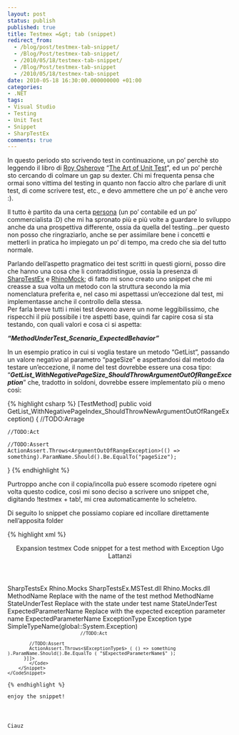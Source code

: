 ```yaml
---
layout: post
status: publish
published: true
title: Testmex =&gt; tab (snippet)
redirect_from: 
  - /blog/post/testmex-tab-snippet/
  - /Blog/Post/testmex-tab-snippet/
  - /2010/05/18/testmex-tab-snippet/
  - /Blog/Post/testmex-tab-snippet
  - /2010/05/18/testmex-tab-snippet
date: 2010-05-18 16:30:00.000000000 +01:00
categories:
- .NET
tags:
- Visual Studio
- Testing
- Unit Test
- Snippet
- SharpTestEx
comments: true
---
```

<p>In questo periodo sto scrivendo test in continuazione, un po’ perchè sto leggendo il libro di <a href="http://weblogs.asp.net/rosherove/">Roy Osherove</a> “<a href="http://www.amazon.com/Art-Unit-Testing-Examples-Net/dp/1933988274/ref=sr_1_1?ie=UTF8&amp;s=books&amp;qid=1274130780&amp;sr=8-1">The Art of Unit Test</a>”, ed un po’ perchè sto cercando di colmare un gap su dexter. Chi mi frequenta pensa che ormai sono vittima del testing in quanto non faccio altro che parlare di unit test, di come scrivere test, etc., e devo ammettere che un po’ è anche vero :). </p>  <p>Il tutto è partito da una certa <a href="http://blogs.ugidotnet.org/pape/Default.aspx">persona</a> (un po’ contabile ed un po’ commercialista :D) che mi ha spronato più e più volte a guardare lo sviluppo anche da una prospettiva differente, ossia da quella del testing...per questo&#160; non posso che ringraziarlo, anche se per assimilare bene i concetti e metterli in pratica ho impiegato un po’ di tempo, ma credo che sia del tutto normale. </p>  <p>Parlando dell’aspetto pragmatico dei test scritti in questi giorni, posso dire che hanno una cosa che li contraddistingue, ossia la presenza di <a href="http://sharptestex.codeplex.com/">SharpTestEx</a> e <a href="http://www.ayende.com/projects/rhino-mocks.aspx">RhinoMock</a>; di fatto mi sono creato uno snippet che mi creasse a sua volta un metodo con la struttura secondo la mia nomenclatura preferita e, nel caso mi aspettassi un’eccezione dal test, mi implementasse anche il controllo della stessa.    <br />Per farla breve tutti i miei test devono avere un nome leggibilissimo, che rispecchi il più possibile i tre aspetti base, quindi far capire cosa si sta testando, con quali valori e cosa ci si aspetta: </p>  <p><em><b>“MethodUnderTest_Scenario_ExpectedBehavior”</b></em></p>  <p>In un esempio pratico in cui si voglia testare un metodo “GetList”, passando un valore negativo al parametro “pageSize” e aspettandosi dal metodo da testare un’eccezione, il nome del test dovrebbe essere una cosa tipo: “<em><b>GetList_WithNegativePageSize_ShouldThrowArgumentOutOfRangeException</b></em>” che, tradotto in soldoni, dovrebbe essere implementato più o meno così:</p>  <p></p>  <p></p>  {% highlight csharp %}
[TestMethod]
public void GetList_WithNegativePageIndex_ShouldThrowNewArgumentOutOfRangeException()
{
    //TODO:Arrage

    //TODO:Act

    //TODO:Assert
    ActionAssert.Throws<ArgumentOutOfRangeException>(() => something).ParamName.Should().Be.EqualTo("pageSize");
}
{% endhighlight %}
<p>Purtroppo anche con il copia/incolla può essere scomodo ripetere ogni volta questo codice, così mi sono deciso a scrivere uno snippet che, digitando !testmex + tab!, mi crea automaticamente lo scheletro. </p>

<p>Di seguito lo snippet che possiamo copiare ed incollare direttamente nell’apposita folder</p>

<p></p>

{% highlight xml %}
<?xml version="1.0" encoding="utf-8"?>
<CodeSnippets xmlns="http://schemas.microsoft.com/VisualStudio/2005/CodeSnippet">
    <CodeSnippet Format="1.0.0">
        <Header>
            <SnippetTypes>
                <SnippetType>Expansion</SnippetType>
            </SnippetTypes>
            <Title>Test Method With Exception Management</Title>
            <Shortcut>testmex</Shortcut>
            <Description>Code snippet for a test method with Exception </Description>
            <Author>Ugo Lattanzi</Author>
        </Header>
        <Snippet>
            <Imports>
                <Import>
                    <Namespace>SharpTestsEx</Namespace>
                </Import>
                <Import>
                    <Namespace>Rhino.Mocks</Namespace>
                </Import>
            </Imports>
            <References>
                <Reference>
                    <Assembly>SharpTestsEx.MSTest.dll</Assembly>
                    <Assembly>Rhino.Mocks.dll</Assembly>
                </Reference>
            </References>
            <Declarations>
                <Literal>
                    <ID>MethodName</ID>
                    <ToolTip>Replace with the name of the test method</ToolTip>
                    <Default>MethodName</Default>
                </Literal>
                <Literal>
                    <ID>StateUnderTest</ID>
                    <ToolTip>Replace with the state under test name</ToolTip>
                    <Default>StateUnderTest</Default>
                </Literal>
                <Literal>
                    <ID>ExpectedParameterName</ID>
                    <ToolTip>Replace with the expected exception parameter name</ToolTip>
                    <Default>ExpectedParameterName</Default>
                </Literal>
                <Literal>
                    <ID>ExceptionType</ID>
                    <ToolTip>Exception type</ToolTip>
                    <Function>SimpleTypeName(global::System.Exception)</Function>
                </Literal>
            </Declarations>
            <Code Language="csharp">
                <![CDATA[[TestMethod]
          public void $MethodName$_$StateUnderTest$_ShouldThrowNew$ExceptionType$()
        {
            //TODO:Arrage
            
            //TODO:Act
            
            //TODO:Assert
            ActionAssert.Throws<$ExceptionType$> ( () => something ).ParamName.Should().Be.EqualTo ( "$ExpectedParameterName$" );
          }]]>
            </Code>
        </Snippet>
    </CodeSnippet>
</CodeSnippets>
{% endhighlight %}
<p>enjoy the snippet!</p>

<p>Ciauz</p>
